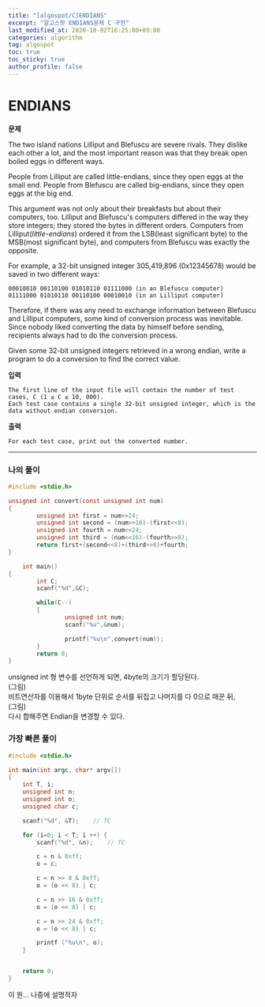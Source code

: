 ```yaml
---
title: "[algospot/C]ENDIANS"
excerpt: "알고스팟 ENDIANS문제 C 구현"
last_modified_at: 2020-10-02T16:25:00+09:00
categories: algorithm
tag: algospot
toc: true
toc_sticky: true
author_profile: false
---
```

# ENDIANS
**문제**  

The two island nations Lilliput and Blefuscu are severe rivals. They dislike each other a lot, and the most important reason was that they break open boiled eggs in different ways.

People from Lilliput are called little-endians, since they open eggs at the small end. People from Blefuscu are called big-endians, since they open eggs at the big end.

This argument was not only about their breakfasts but about their computers, too. Lilliput and Blefuscu's computers differed in the way they store integers; they stored the bytes in different orders. Computers from Lilliput(*little-endians*) ordered it from the LSB(least significant byte) to the MSB(most significant byte), and computers from Blefuscu was exactly the opposite.

For example, a 32-bit unsigned integer 305,419,896 (0x12345678) would be saved in two different ways:

	00010010 00110100 01010110 01111000 (in an Blefuscu computer)
	01111000 01010110 00110100 00010010 (in an Lilliput computer)  

Therefore, if there was any need to exchange information between Blefuscu and Lilliput computers, some kind of conversion process was inevitable. Since nobody liked converting the data by himself before sending, recipients always had to do the conversion process.

Given some 32-bit unsigned integers retrieved in a wrong endian, write a program to do a conversion to find the correct value.

**입력**

	The first line of the input file will contain the number of test cases, C (1 ≤ C ≤ 10, 000).  
	Each test case contains a single 32-bit unsigned integer, which is the data without endian conversion.

**출력**

	For each test case, print out the converted number.
	
---
### 나의 풀이

``` c
#include <stdio.h>

unsigned int convert(const unsigned int num)
{
		unsigned int first = num>>24;
		unsigned int second = (num>>16)-(first<<8);
		unsigned int fourth = num<<24;
		unsigned int third = (num<<16)-(fourth>>8);
		return first+(second<<8)+(third>>8)+fourth;
}

	int main()
{
		int C;
		scanf("%d",&C);

		while(C--)
		{
				unsigned int num;
				scanf("%u",&num);

				printf("%u\n",convert(num));
		}
		return 0;
}
```

unsigned int 형 변수를 선언하게 되면, 4byte의 크기가 할당된다.  
(그림)  
비트연산자를 이용해서 1byte 단위로 순서를 뒤집고 나머지를 다 0으로 매꾼 뒤,  
(그림)  
다시 합해주면 Endian을 변경할 수 있다.  
### 가장 빠른 풀이

``` c
#include <stdio.h>

int main(int argc, char* argv[]) 
{
	int T, i;
	unsigned int n;
	unsigned int o;
	unsigned char c;

	scanf("%d", &T);	// TC

	for (i=0; i < T; i ++) {
		scanf("%d", &n);	// TC

		c = n & 0xff;
		o = c;

		c = n >> 8 & 0xff;
		o = (o << 8) | c;

		c = n >> 16 & 0xff;
		o = (o << 8) | c;

		c = n >> 24 & 0xff;
		o = (o << 8) | c;

		printf ("%u\n", o);
	}


	return 0;
}
```

이 뭔... 나중에 설명적자
